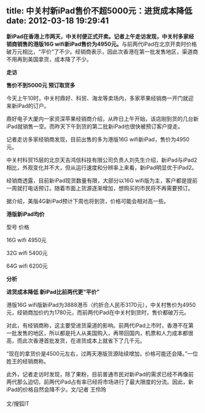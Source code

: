 title: 中关村新iPad售价不超5000元：进货成本降低
date: 2012-03-18 19:29:41
---

<p style="margin-top:0px;margin-bottom:1em;padding-top:0px;padding-right:0px;padding-bottom:0px;padding-left:0px;">
	<span style="margin-top:0px;margin-right:0px;margin-bottom:0px;margin-left:0px;padding-top:0px;padding-right:0px;padding-bottom:0px;padding-left:0px;font-weight:bold;">新iPad在香港上市两天，中关村便正式开卖。记者上午走访发现，中关村多家经销商销售的港版16G wifi新iPad售价为4950元。</span>与前两代iPad在北京开卖时价格破万元相比，“平价”了不少。经销商表示，因此次香港在第一批发售地区，渠道商不用再到美国拿货，成本降了不少。
</p>
<p style="margin-top:0px;margin-bottom:1em;padding-top:0px;padding-right:0px;padding-bottom:0px;padding-left:0px;">
	<strong style="margin-top:0px;margin-right:0px;margin-bottom:0px;margin-left:0px;padding-top:0px;padding-right:0px;padding-bottom:0px;padding-left:0px;"> 走访</strong> 
</p>
<p style="margin-top:0px;margin-bottom:1em;padding-top:0px;padding-right:0px;padding-bottom:0px;padding-left:0px;">
	<strong style="margin-top:0px;margin-right:0px;margin-bottom:0px;margin-left:0px;padding-top:0px;padding-right:0px;padding-bottom:0px;padding-left:0px;"> 售价不到5000元 预订取货多</strong> 
</p>
<p style="margin-top:0px;margin-bottom:1em;padding-top:0px;padding-right:0px;padding-bottom:0px;padding-left:0px;">
	今天上午10时，中关村鼎好、科贸、海龙等卖场内，多家苹果经销商一开门就迎来新iPad的订户。
</p>
<p style="margin-top:0px;margin-bottom:1em;padding-top:0px;padding-right:0px;padding-bottom:0px;padding-left:0px;">
	鼎好电子大厦内一家资深苹果经销商介绍，从昨日上午开始，该店刚到货的几台新iPad就销售一空。而昨天下午到货的第二批新iPad也很快被预订客户提走。
</p>
<p style="margin-top:0px;margin-bottom:1em;padding-top:0px;padding-right:0px;padding-bottom:0px;padding-left:0px;">
	记者走访多家经销商发现，目前出售的多为港版16G wifi新iPad，售价为4950元。
</p>
<p style="margin-top:0px;margin-bottom:1em;padding-top:0px;padding-right:0px;padding-bottom:0px;padding-left:0px;">
	中关村科贸15层的北京天吉鸿信科技有限公司负责人刘先生介绍，新iPad与iPad2相比，外观变化并不大，但从运行速度和分辨率上来看，新iPad明显优于iPad2。
</p>
<p style="margin-top:0px;margin-bottom:1em;padding-top:0px;padding-right:0px;padding-bottom:0px;padding-left:0px;">
	经销商透露，目前新iPad现货数量有限，大部分以16G wifi版为主，客户都是提前一周就打电话预订。随着市面上货源逐渐增加，想购买的市民将不再需要预订。
</p>
<p style="margin-top:0px;margin-bottom:1em;padding-top:0px;padding-right:0px;padding-bottom:0px;padding-left:0px;">
	据介绍，美版4G新iPad预计下周也将到货，价格可能会相对高一些。
</p>
<p style="margin-top:0px;margin-bottom:1em;padding-top:0px;padding-right:0px;padding-bottom:0px;padding-left:0px;">
	<strong style="margin-top:0px;margin-right:0px;margin-bottom:0px;margin-left:0px;padding-top:0px;padding-right:0px;padding-bottom:0px;padding-left:0px;">港版新iPad均价</strong> 
</p>
<p style="margin-top:0px;margin-bottom:1em;padding-top:0px;padding-right:0px;padding-bottom:0px;padding-left:0px;">
	型号 价格
</p>
<p style="margin-top:0px;margin-bottom:1em;padding-top:0px;padding-right:0px;padding-bottom:0px;padding-left:0px;">
	16G wifi 4950元
</p>
<p style="margin-top:0px;margin-bottom:1em;padding-top:0px;padding-right:0px;padding-bottom:0px;padding-left:0px;">
	32G wifi 5400元
</p>
<p style="margin-top:0px;margin-bottom:1em;padding-top:0px;padding-right:0px;padding-bottom:0px;padding-left:0px;">
	64G wifi 6200元
</p>
<p style="margin-top:0px;margin-bottom:1em;padding-top:0px;padding-right:0px;padding-bottom:0px;padding-left:0px;">
	<strong style="margin-top:0px;margin-right:0px;margin-bottom:0px;margin-left:0px;padding-top:0px;padding-right:0px;padding-bottom:0px;padding-left:0px;"> 分析</strong> 
</p>
<p style="margin-top:0px;margin-bottom:1em;padding-top:0px;padding-right:0px;padding-bottom:0px;padding-left:0px;">
	<strong style="margin-top:0px;margin-right:0px;margin-bottom:0px;margin-left:0px;padding-top:0px;padding-right:0px;padding-bottom:0px;padding-left:0px;"> 进货成本降低 新iPad比前两代更“平价”</strong> 
</p>
<p style="margin-top:0px;margin-bottom:1em;padding-top:0px;padding-right:0px;padding-bottom:0px;padding-left:0px;">
	港版16G wifi版新iPad为3888港币（约折合人民币3170元），中关村售价为4950元，经销商加价约为1780元，而前两代iPad在中关村到货时，售价都破万元。
</p>
<p style="margin-top:0px;margin-bottom:1em;padding-top:0px;padding-right:0px;padding-bottom:0px;padding-left:0px;">
	对此，有经销商称，这主要受进货渠道的影响。前两代iPad上市时，香港不在第一批发售的地区，所以都是托人从美国购入，再带回国内，机票和人力成本都很高，而此次香港首批发货，在进货成本上就省下了几千元。
</p>
<p style="margin-top:0px;margin-bottom:1em;padding-top:0px;padding-right:0px;padding-bottom:0px;padding-left:0px;">
	“现在的拿货价是4500元左右，过两天港版货源陆续增加，价格可能还会降。”一位姓王的经销商称。
</p>
<p style="margin-top:0px;margin-bottom:1em;padding-top:0px;padding-right:0px;padding-bottom:0px;padding-left:0px;">
	此外，记者走访时发现，除了果粉，目前普通市民对新iPad的需求已经不再像前两代那么迫切，前两代iPad占有率已经将市场进行了最大限度的分流。因此，新iPad的价格自然会降不少。文/记者 王伶玲<br style="margin-top:0px;margin-right:0px;margin-bottom:0px;margin-left:0px;padding-top:0px;padding-right:0px;padding-bottom:0px;padding-left:0px;" />
<br style="margin-top:0px;margin-right:0px;margin-bottom:0px;margin-left:0px;padding-top:0px;padding-right:0px;padding-bottom:0px;padding-left:0px;" />
文/搜狐IT
</p>